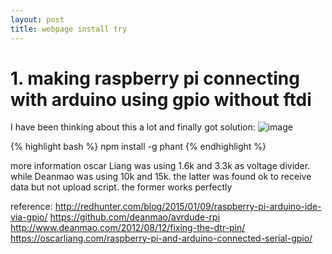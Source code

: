 ```yaml
---
layout: post
title: webpage install try
---
```

<!---this is comment---> 
# 1. making raspberry pi connecting with arduino using gpio without ftdi
  I have been thinking about this a lot and finally got solution:
![image](/images/rpi_arduino_serial.jpg)

{% highlight bash %}
npm install -g phant
{% endhighlight %}

more information
  oscar Liang was using 1.6k and 3.3k as voltage divider. while Deanmao was using 10k and 15k. the latter was found ok to receive data but not upload script. the former works perfectly

reference:
http://redhunter.com/blog/2015/01/09/raspberry-pi-arduino-ide-via-gpio/
https://github.com/deanmao/avrdude-rpi
http://www.deanmao.com/2012/08/12/fixing-the-dtr-pin/
https://oscarliang.com/raspberry-pi-and-arduino-connected-serial-gpio/

